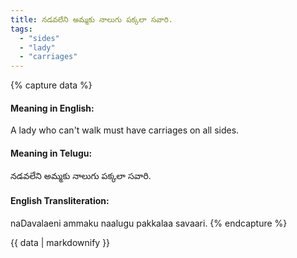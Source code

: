 ```yaml
---
title: నడవలేని అమ్మకు నాలుగు పక్కలా సవారి.
tags:
  - "sides"
  - "lady"
  - "carriages"
---
```


{% capture data %}
#### Meaning in English:
A lady who can't walk must have carriages on all sides.

#### Meaning in Telugu:
నడవలేని అమ్మకు నాలుగు పక్కలా సవారి.

#### English Transliteration:
naDavalaeni ammaku naalugu pakkalaa savaari.
{% endcapture %}

{{ data | markdownify }}

